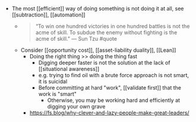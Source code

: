 - The most [[efficient]] way of doing something is not doing it at all, see [[subtraction]], [[automation]]
	- >  “To win one hundred victories in one hundred battles is not the acme of skill. To subdue the enemy without fighting is the acme of skill.” — Sun Tzu #quote
	- Consider [[opportunity cost]], [[asset-liability duality]], [[Lean]]
		- Doing the right thing >> doing the thing fast
			- Digging deeper faster is not the solution at the lack of [[situational awareness]]
			- e.g. trying to find oil with a brute force approach is not smart, it is suicidal
			- Before committing at hard "work", [[validate first]] that the work is "smart"
				- Otherwise, you may be working hard and efficiently at digging your own grave
		- https://fs.blog/why-clever-and-lazy-people-make-great-leaders/